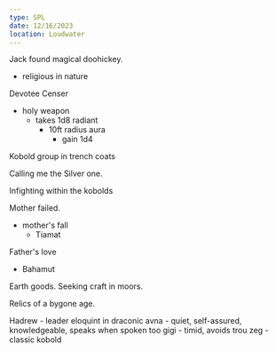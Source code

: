 ```yaml
---
type: SPL
date: 12/16/2023
location: Loudwater
---
```


Jack found magical doohickey.
- religious in nature

Devotee Censer 
- holy weapon
	- takes 1d8 radiant
		- 10ft radius aura
			- gain 1d4

Kobold group in trench coats

Calling me the Silver one.

Infighting within the kobolds

Mother failed.
- mother's fall
	- Tiamat



Father's love 
- Bahamut

Earth goods. 
Seeking craft in moors. 

Relics of a bygone age. 

Hadrew - leader eloquint in draconic
avna  - quiet, self-assured, knowledgeable, speaks when spoken too
gigi - timid, avoids trou
zeg - classic kobold


